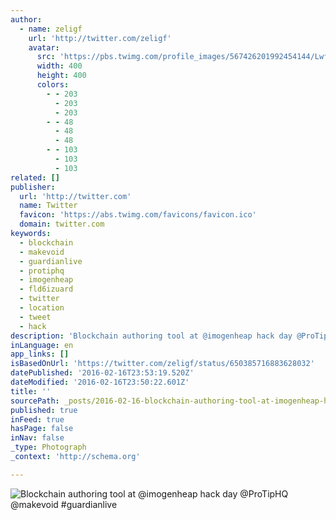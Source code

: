 ```yaml
---
author:
  - name: zeligf
    url: 'http://twitter.com/zeligf'
    avatar:
      src: 'https://pbs.twimg.com/profile_images/567426201992454144/LwfbBcgX_400x400.jpeg'
      width: 400
      height: 400
      colors:
        - - 203
          - 203
          - 203
        - - 48
          - 48
          - 48
        - - 103
          - 103
          - 103
related: []
publisher:
  url: 'http://twitter.com'
  name: Twitter
  favicon: 'https://abs.twimg.com/favicons/favicon.ico'
  domain: twitter.com
keywords:
  - blockchain
  - makevoid
  - guardianlive
  - protiphq
  - imogenheap
  - fld6izuard
  - twitter
  - location
  - tweet
  - hack
description: 'Blockchain authoring tool at @imogenheap hack day @ProTipHQ @makevoid #guardianlive'
inLanguage: en
app_links: []
isBasedOnUrl: 'https://twitter.com/zeligf/status/650385716883628032'
datePublished: '2016-02-16T23:53:19.520Z'
dateModified: '2016-02-16T23:50:22.601Z'
title: ''
sourcePath: _posts/2016-02-16-blockchain-authoring-tool-at-imogenheap-hack-day-protiphq.md
published: true
inFeed: true
hasPage: false
inNav: false
_type: Photograph
_context: 'http://schema.org'

---
```

![Blockchain authoring tool at &commat;imogenheap hack day &commat;ProTipHQ &commat;makevoid &num;guardianlive](https://pbs.twimg.com/media/CQaiW2dUwAA_dVl.jpg:large)